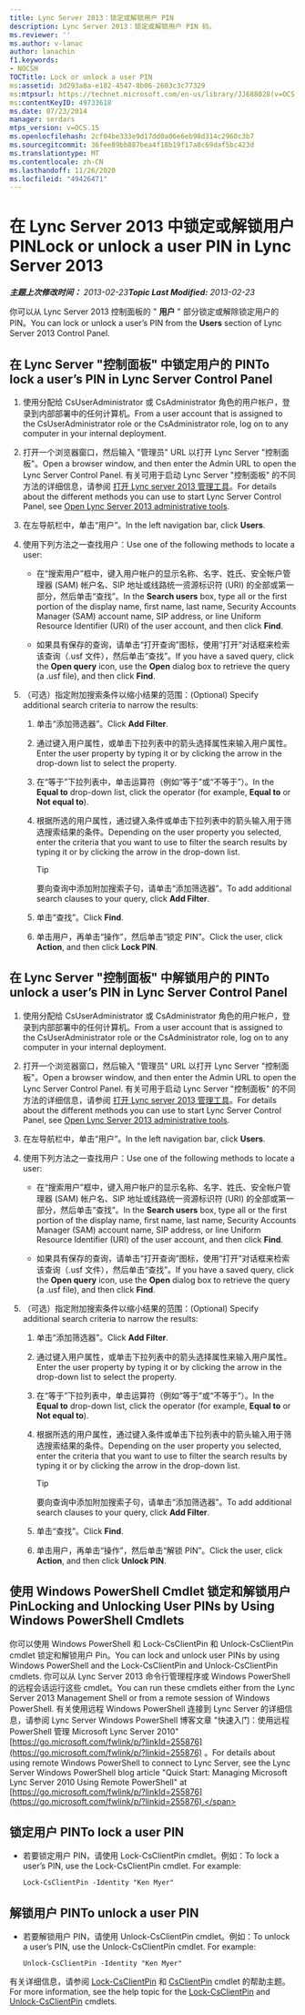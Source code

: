 ```yaml
---
title: Lync Server 2013：锁定或解锁用户 PIN
description: Lync Server 2013：锁定或解锁用户 PIN 码。
ms.reviewer: ''
ms.author: v-lanac
author: lanachin
f1.keywords:
- NOCSH
TOCTitle: Lock or unlock a user PIN
ms:assetid: 3d293a8a-e182-4547-8b06-2603c3c77329
ms:mtpsurl: https://technet.microsoft.com/en-us/library/JJ688028(v=OCS.15)
ms:contentKeyID: 49733618
ms.date: 07/23/2014
manager: serdars
mtps_version: v=OCS.15
ms.openlocfilehash: 2cf04be333e9d17dd0a06e6eb98d314c2960c3b7
ms.sourcegitcommit: 36fee89bb887bea4f18b19f17a8c69daf5bc423d
ms.translationtype: MT
ms.contentlocale: zh-CN
ms.lasthandoff: 11/26/2020
ms.locfileid: "49426471"
---
```

# <a name="lock-or-unlock-a-user-pin-in-lync-server-2013"></a><span data-ttu-id="e85f7-103">在 Lync Server 2013 中锁定或解锁用户 PIN</span><span class="sxs-lookup"><span data-stu-id="e85f7-103">Lock or unlock a user PIN in Lync Server 2013</span></span>

<div data-xmlns="http://www.w3.org/1999/xhtml">

<div class="topic" data-xmlns="http://www.w3.org/1999/xhtml" data-msxsl="urn:schemas-microsoft-com:xslt" data-cs="https://msdn.microsoft.com/">

<div data-asp="https://msdn2.microsoft.com/asp">



</div>

<div id="mainSection">

<div id="mainBody"><span data-ttu-id="e85f7-104">

<span> </span></span><span class="sxs-lookup"><span data-stu-id="e85f7-104">

<span> </span></span></span>

<span data-ttu-id="e85f7-105">_**主题上次修改时间：** 2013-02-23_</span><span class="sxs-lookup"><span data-stu-id="e85f7-105">_**Topic Last Modified:** 2013-02-23_</span></span>

<span data-ttu-id="e85f7-106">你可以从 Lync Server 2013 控制面板的 " **用户** " 部分锁定或解除锁定用户的 PIN。</span><span class="sxs-lookup"><span data-stu-id="e85f7-106">You can lock or unlock a user’s PIN from the **Users** section of Lync Server 2013 Control Panel.</span></span>

<div>

## <a name="to-lock-a-users-pin-in-lync-server-control-panel"></a><span data-ttu-id="e85f7-107">在 Lync Server "控制面板" 中锁定用户的 PIN</span><span class="sxs-lookup"><span data-stu-id="e85f7-107">To lock a user’s PIN in Lync Server Control Panel</span></span>

1.  <span data-ttu-id="e85f7-108">使用分配给 CsUserAdministrator 或 CsAdministrator 角色的用户帐户，登录到内部部署中的任何计算机。</span><span class="sxs-lookup"><span data-stu-id="e85f7-108">From a user account that is assigned to the CsUserAdministrator role or the CsAdministrator role, log on to any computer in your internal deployment.</span></span>

2.  <span data-ttu-id="e85f7-109">打开一个浏览器窗口，然后输入 "管理员" URL 以打开 Lync Server "控制面板"。</span><span class="sxs-lookup"><span data-stu-id="e85f7-109">Open a browser window, and then enter the Admin URL to open the Lync Server Control Panel.</span></span> <span data-ttu-id="e85f7-110">有关可用于启动 Lync Server "控制面板" 的不同方法的详细信息，请参阅 [打开 Lync server 2013 管理工具](lync-server-2013-open-lync-server-administrative-tools.md)。</span><span class="sxs-lookup"><span data-stu-id="e85f7-110">For details about the different methods you can use to start Lync Server Control Panel, see [Open Lync Server 2013 administrative tools](lync-server-2013-open-lync-server-administrative-tools.md).</span></span>

3.  <span data-ttu-id="e85f7-111">在左导航栏中，单击“用户”。</span><span class="sxs-lookup"><span data-stu-id="e85f7-111">In the left navigation bar, click **Users**.</span></span>

4.  <span data-ttu-id="e85f7-112">使用下列方法之一查找用户：</span><span class="sxs-lookup"><span data-stu-id="e85f7-112">Use one of the following methods to locate a user:</span></span>
    
      - <span data-ttu-id="e85f7-113">在“搜索用户”框中，键入用户帐户的显示名称、名字、姓氏、安全帐户管理器 (SAM) 帐户名、SIP 地址或线路统一资源标识符 (URI) 的全部或第一部分，然后单击“查找”。</span><span class="sxs-lookup"><span data-stu-id="e85f7-113">In the **Search users** box, type all or the first portion of the display name, first name, last name, Security Accounts Manager (SAM) account name, SIP address, or line Uniform Resource Identifier (URI) of the user account, and then click **Find**.</span></span>
    
      - <span data-ttu-id="e85f7-114">如果具有保存的查询，请单击“打开查询”图标，使用“打开”对话框来检索该查询（.usf 文件），然后单击“查找”。</span><span class="sxs-lookup"><span data-stu-id="e85f7-114">If you have a saved query, click the **Open query** icon, use the **Open** dialog box to retrieve the query (a .usf file), and then click **Find**.</span></span>

5.  <span data-ttu-id="e85f7-115">（可选）指定附加搜索条件以缩小结果的范围：</span><span class="sxs-lookup"><span data-stu-id="e85f7-115">(Optional) Specify additional search criteria to narrow the results:</span></span>
    
    1.  <span data-ttu-id="e85f7-116">单击“添加筛选器”。</span><span class="sxs-lookup"><span data-stu-id="e85f7-116">Click **Add Filter**.</span></span>
    
    2.  <span data-ttu-id="e85f7-117">通过键入用户属性，或单击下拉列表中的箭头选择属性来输入用户属性。</span><span class="sxs-lookup"><span data-stu-id="e85f7-117">Enter the user property by typing it or by clicking the arrow in the drop-down list to select the property.</span></span>
    
    3.  <span data-ttu-id="e85f7-118">在“等于”下拉列表中，单击运算符（例如“等于”或“不等于”）。</span><span class="sxs-lookup"><span data-stu-id="e85f7-118">In the **Equal to** drop-down list, click the operator (for example, **Equal to** or **Not equal to**).</span></span>
    
    4.  <span data-ttu-id="e85f7-119">根据所选的用户属性，通过键入条件或单击下拉列表中的箭头输入用于筛选搜索结果的条件。</span><span class="sxs-lookup"><span data-stu-id="e85f7-119">Depending on the user property you selected, enter the criteria that you want to use to filter the search results by typing it or by clicking the arrow in the drop-down list.</span></span>
        
        <div>
        

        > [!TIP]  
        > <span data-ttu-id="e85f7-120">要向查询中添加附加搜索子句，请单击“添加筛选器”<STRONG></STRONG>。</span><span class="sxs-lookup"><span data-stu-id="e85f7-120">To add additional search clauses to your query, click <STRONG>Add Filter</STRONG>.</span></span>

        
        </div>
    
    5.  <span data-ttu-id="e85f7-121">单击“查找”。</span><span class="sxs-lookup"><span data-stu-id="e85f7-121">Click **Find**.</span></span>
    
    6.  <span data-ttu-id="e85f7-122">单击用户，再单击“操作”，然后单击“锁定 PIN”。</span><span class="sxs-lookup"><span data-stu-id="e85f7-122">Click the user, click **Action**, and then click **Lock PIN**.</span></span>

</div>

<div>

## <a name="to-unlock-a-users-pin-in-lync-server-control-panel"></a><span data-ttu-id="e85f7-123">在 Lync Server "控制面板" 中解锁用户的 PIN</span><span class="sxs-lookup"><span data-stu-id="e85f7-123">To unlock a user’s PIN in Lync Server Control Panel</span></span>

1.  <span data-ttu-id="e85f7-124">使用分配给 CsUserAdministrator 或 CsAdministrator 角色的用户帐户，登录到内部部署中的任何计算机。</span><span class="sxs-lookup"><span data-stu-id="e85f7-124">From a user account that is assigned to the CsUserAdministrator role or the CsAdministrator role, log on to any computer in your internal deployment.</span></span>

2.  <span data-ttu-id="e85f7-125">打开一个浏览器窗口，然后输入 "管理员" URL 以打开 Lync Server "控制面板"。</span><span class="sxs-lookup"><span data-stu-id="e85f7-125">Open a browser window, and then enter the Admin URL to open the Lync Server Control Panel.</span></span> <span data-ttu-id="e85f7-126">有关可用于启动 Lync Server "控制面板" 的不同方法的详细信息，请参阅 [打开 Lync server 2013 管理工具](lync-server-2013-open-lync-server-administrative-tools.md)。</span><span class="sxs-lookup"><span data-stu-id="e85f7-126">For details about the different methods you can use to start Lync Server Control Panel, see [Open Lync Server 2013 administrative tools](lync-server-2013-open-lync-server-administrative-tools.md).</span></span>

3.  <span data-ttu-id="e85f7-127">在左导航栏中，单击“用户”。</span><span class="sxs-lookup"><span data-stu-id="e85f7-127">In the left navigation bar, click **Users**.</span></span>

4.  <span data-ttu-id="e85f7-128">使用下列方法之一查找用户：</span><span class="sxs-lookup"><span data-stu-id="e85f7-128">Use one of the following methods to locate a user:</span></span>
    
      - <span data-ttu-id="e85f7-129">在“搜索用户”框中，键入用户帐户的显示名称、名字、姓氏、安全帐户管理器 (SAM) 帐户名、SIP 地址或线路统一资源标识符 (URI) 的全部或第一部分，然后单击“查找”。</span><span class="sxs-lookup"><span data-stu-id="e85f7-129">In the **Search users** box, type all or the first portion of the display name, first name, last name, Security Accounts Manager (SAM) account name, SIP address, or line Uniform Resource Identifier (URI) of the user account, and then click **Find**.</span></span>
    
      - <span data-ttu-id="e85f7-130">如果具有保存的查询，请单击“打开查询”图标，使用“打开”对话框来检索该查询（.usf 文件），然后单击“查找”。</span><span class="sxs-lookup"><span data-stu-id="e85f7-130">If you have a saved query, click the **Open query** icon, use the **Open** dialog box to retrieve the query (a .usf file), and then click **Find**.</span></span>

5.  <span data-ttu-id="e85f7-131">（可选）指定附加搜索条件以缩小结果的范围：</span><span class="sxs-lookup"><span data-stu-id="e85f7-131">(Optional) Specify additional search criteria to narrow the results:</span></span>
    
    1.  <span data-ttu-id="e85f7-132">单击“添加筛选器”。</span><span class="sxs-lookup"><span data-stu-id="e85f7-132">Click **Add Filter**.</span></span>
    
    2.  <span data-ttu-id="e85f7-133">通过键入用户属性，或单击下拉列表中的箭头选择属性来输入用户属性。</span><span class="sxs-lookup"><span data-stu-id="e85f7-133">Enter the user property by typing it or by clicking the arrow in the drop-down list to select the property.</span></span>
    
    3.  <span data-ttu-id="e85f7-134">在“等于”下拉列表中，单击运算符（例如“等于”或“不等于”）。</span><span class="sxs-lookup"><span data-stu-id="e85f7-134">In the **Equal to** drop-down list, click the operator (for example, **Equal to** or **Not equal to**).</span></span>
    
    4.  <span data-ttu-id="e85f7-135">根据所选的用户属性，通过键入条件或单击下拉列表中的箭头输入用于筛选搜索结果的条件。</span><span class="sxs-lookup"><span data-stu-id="e85f7-135">Depending on the user property you selected, enter the criteria that you want to use to filter the search results by typing it or by clicking the arrow in the drop-down list.</span></span>
        
        <div>
        

        > [!TIP]  
        > <span data-ttu-id="e85f7-136">要向查询中添加附加搜索子句，请单击“添加筛选器”<STRONG></STRONG>。</span><span class="sxs-lookup"><span data-stu-id="e85f7-136">To add additional search clauses to your query, click <STRONG>Add Filter</STRONG>.</span></span>

        
        </div>
    
    5.  <span data-ttu-id="e85f7-137">单击“查找”。</span><span class="sxs-lookup"><span data-stu-id="e85f7-137">Click **Find**.</span></span>
    
    6.  <span data-ttu-id="e85f7-138">单击用户，再单击“操作”，然后单击“解锁 PIN”。</span><span class="sxs-lookup"><span data-stu-id="e85f7-138">Click the user, click **Action**, and then click **Unlock PIN**.</span></span>

</div>

<div>

## <a name="locking-and-unlocking-user-pins-by-using-windows-powershell-cmdlets"></a><span data-ttu-id="e85f7-139">使用 Windows PowerShell Cmdlet 锁定和解锁用户 Pin</span><span class="sxs-lookup"><span data-stu-id="e85f7-139">Locking and Unlocking User PINs by Using Windows PowerShell Cmdlets</span></span>

<span data-ttu-id="e85f7-140">你可以使用 Windows PowerShell 和 Lock-CsClientPin 和 Unlock-CsClientPin cmdlet 锁定和解锁用户 Pin。</span><span class="sxs-lookup"><span data-stu-id="e85f7-140">You can lock and unlock user PINs by using Windows PowerShell and the Lock-CsClientPin and Unlock-CsClientPin cmdlets.</span></span> <span data-ttu-id="e85f7-141">你可以从 Lync Server 2013 命令行管理程序或 Windows PowerShell 的远程会话运行这些 cmdlet。</span><span class="sxs-lookup"><span data-stu-id="e85f7-141">You can run these cmdlets either from the Lync Server 2013 Management Shell or from a remote session of Windows PowerShell.</span></span> <span data-ttu-id="e85f7-142">有关使用远程 Windows PowerShell 连接到 Lync Server 的详细信息，请参阅 Lync Server Windows PowerShell 博客文章 "快速入门：使用远程 PowerShell 管理 Microsoft Lync Server 2010" [https://go.microsoft.com/fwlink/p/?linkId=255876](https://go.microsoft.com/fwlink/p/?linkid=255876) 。</span><span class="sxs-lookup"><span data-stu-id="e85f7-142">For details about using remote Windows PowerShell to connect to Lync Server, see the Lync Server Windows PowerShell blog article "Quick Start: Managing Microsoft Lync Server 2010 Using Remote PowerShell" at [https://go.microsoft.com/fwlink/p/?linkId=255876](https://go.microsoft.com/fwlink/p/?linkid=255876).</span></span>

<div>

## <a name="to-lock-a-user-pin"></a><span data-ttu-id="e85f7-143">锁定用户 PIN</span><span class="sxs-lookup"><span data-stu-id="e85f7-143">To lock a user PIN</span></span>

  - <span data-ttu-id="e85f7-p104">若要锁定用户 PIN，请使用 Lock-CsClientPin cmdlet。例如：</span><span class="sxs-lookup"><span data-stu-id="e85f7-p104">To lock a user’s PIN, use the Lock-CsClientPin cmdlet. For example:</span></span>
    
        Lock-CsClientPin -Identity "Ken Myer"

</div>

<div>

## <a name="to-unlock-a-user-pin"></a><span data-ttu-id="e85f7-146">解锁用户 PIN</span><span class="sxs-lookup"><span data-stu-id="e85f7-146">To unlock a user PIN</span></span>

  - <span data-ttu-id="e85f7-p105">若要解锁用户 PIN，请使用 Unlock-CsClientPin cmdlet。例如：</span><span class="sxs-lookup"><span data-stu-id="e85f7-p105">To unlock a user’s PIN, use the Unlock-CsClientPin cmdlet. For example:</span></span>
    
        Unlock-CsClientPin -Identity "Ken Myer"

</div>

<span data-ttu-id="e85f7-149">有关详细信息，请参阅 [Lock-CsClientPin](https://docs.microsoft.com/powershell/module/skype/Lock-CsClientPin) 和 [CsClientPin](https://docs.microsoft.com/powershell/module/skype/Unlock-CsClientPin) cmdlet 的帮助主题。</span><span class="sxs-lookup"><span data-stu-id="e85f7-149">For more information, see the help topic for the [Lock-CsClientPin](https://docs.microsoft.com/powershell/module/skype/Lock-CsClientPin) and [Unlock-CsClientPin](https://docs.microsoft.com/powershell/module/skype/Unlock-CsClientPin) cmdlets.</span></span>

<span data-ttu-id="e85f7-150"></div>

</div>

<span> </span>

</div>

</div>

</span><span class="sxs-lookup"><span data-stu-id="e85f7-150"></div>

</div>

<span> </span>

</div>

</div>

</span></span></div>


